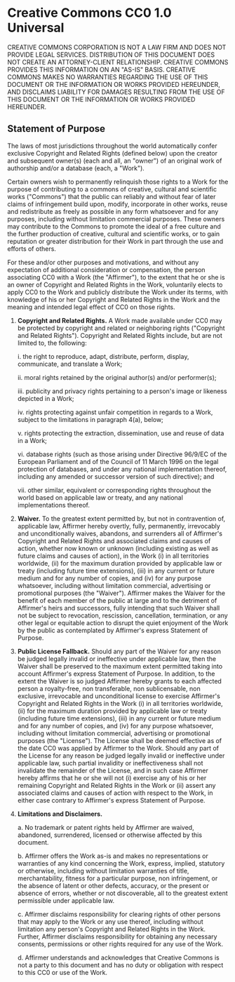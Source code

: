 # Creative Commons CC0 1.0 Universal

CREATIVE COMMONS CORPORATION IS NOT A LAW FIRM AND DOES NOT PROVIDE
LEGAL SERVICES. DISTRIBUTION OF THIS DOCUMENT DOES NOT CREATE AN
ATTORNEY-CLIENT RELATIONSHIP. CREATIVE COMMONS PROVIDES THIS
INFORMATION ON AN "AS-IS" BASIS. CREATIVE COMMONS MAKES NO WARRANTIES
REGARDING THE USE OF THIS DOCUMENT OR THE INFORMATION OR WORKS
PROVIDED HEREUNDER, AND DISCLAIMS LIABILITY FOR DAMAGES RESULTING FROM
THE USE OF THIS DOCUMENT OR THE INFORMATION OR WORKS PROVIDED
HEREUNDER.

## Statement of Purpose

The laws of most jurisdictions throughout the world automatically
confer exclusive Copyright and Related Rights (defined below) upon the
creator and subsequent owner(s) (each and all, an "owner") of an
original work of authorship and/or a database (each, a "Work").

Certain owners wish to permanently relinquish those rights to a Work
for the purpose of contributing to a commons of creative, cultural and
scientific works ("Commons") that the public can reliably and without
fear of later claims of infringement build upon, modify, incorporate
in other works, reuse and redistribute as freely as possible in any
form whatsoever and for any purposes, including without limitation
commercial purposes. These owners may contribute to the Commons to
promote the ideal of a free culture and the further production of
creative, cultural and scientific works, or to gain reputation or
greater distribution for their Work in part through the use and
efforts of others.

For these and/or other purposes and motivations, and without any
expectation of additional consideration or compensation, the person
associating CC0 with a Work (the "Affirmer"), to the extent that he or
she is an owner of Copyright and Related Rights in the Work,
voluntarily elects to apply CC0 to the Work and publicly distribute
the Work under its terms, with knowledge of his or her Copyright and
Related Rights in the Work and the meaning and intended legal effect
of CC0 on those rights.

1. __Copyright and Related Rights.__ A Work made available under CC0
   may be protected by copyright and related or neighboring rights
   ("Copyright and Related Rights"). Copyright and Related Rights
   include, but are not limited to, the following:

    i. the right to reproduce, adapt, distribute, perform, display,
    communicate, and translate a Work;

    ii. moral rights retained by the original author(s) and/or
    performer(s);

    iii. publicity and privacy rights pertaining to a person's image
    or likeness depicted in a Work;

    iv. rights protecting against unfair competition in regards to a
    Work, subject to the limitations in paragraph 4(a), below;

    v. rights protecting the extraction, dissemination, use and reuse
    of data in a Work;

    vi. database rights (such as those arising under Directive 96/9/EC
    of the European Parliament and of the Council of 11 March 1996 on
    the legal protection of databases, and under any national
    implementation thereof, including any amended or successor version
    of such directive); and

    vii. other similar, equivalent or corresponding rights throughout
    the world based on applicable law or treaty, and any national
    implementations thereof.

2. __Waiver.__ To the greatest extent permitted by, but not in
   contravention of, applicable law, Affirmer hereby overtly, fully,
   permanently, irrevocably and unconditionally waives, abandons, and
   surrenders all of Affirmer's Copyright and Related Rights and
   associated claims and causes of action, whether now known or
   unknown (including existing as well as future claims and causes of
   action), in the Work (i) in all territories worldwide, (ii) for the
   maximum duration provided by applicable law or treaty (including
   future time extensions), (iii) in any current or future medium and
   for any number of copies, and (iv) for any purpose whatsoever,
   including without limitation commercial, advertising or promotional
   purposes (the "Waiver"). Affirmer makes the Waiver for the benefit
   of each member of the public at large and to the detriment of
   Affirmer's heirs and successors, fully intending that such Waiver
   shall not be subject to revocation, rescission, cancellation,
   termination, or any other legal or equitable action to disrupt the
   quiet enjoyment of the Work by the public as contemplated by
   Affirmer's express Statement of Purpose.

3. __Public License Fallback.__ Should any part of the Waiver for any
   reason be judged legally invalid or ineffective under applicable
   law, then the Waiver shall be preserved to the maximum extent
   permitted taking into account Affirmer's express Statement of
   Purpose. In addition, to the extent the Waiver is so judged
   Affirmer hereby grants to each affected person a royalty-free, non
   transferable, non sublicensable, non exclusive, irrevocable and
   unconditional license to exercise Affirmer's Copyright and Related
   Rights in the Work (i) in all territories worldwide, (ii) for the
   maximum duration provided by applicable law or treaty (including
   future time extensions), (iii) in any current or future medium and
   for any number of copies, and (iv) for any purpose whatsoever,
   including without limitation commercial, advertising or promotional
   purposes (the "License"). The License shall be deemed effective as
   of the date CC0 was applied by Affirmer to the Work. Should any
   part of the License for any reason be judged legally invalid or
   ineffective under applicable law, such partial invalidity or
   ineffectiveness shall not invalidate the remainder of the License,
   and in such case Affirmer hereby affirms that he or she will not
   (i) exercise any of his or her remaining Copyright and Related
   Rights in the Work or (ii) assert any associated claims and causes
   of action with respect to the Work, in either case contrary to
   Affirmer's express Statement of Purpose.

4. __Limitations and Disclaimers.__

    a. No trademark or patent rights held by Affirmer are waived,
    abandoned, surrendered, licensed or otherwise affected by this
    document.

    b. Affirmer offers the Work as-is and makes no representations or
    warranties of any kind concerning the Work, express, implied,
    statutory or otherwise, including without limitation warranties of
    title, merchantability, fitness for a particular purpose, non
    infringement, or the absence of latent or other defects, accuracy,
    or the present or absence of errors, whether or not discoverable,
    all to the greatest extent permissible under applicable law.

    c. Affirmer disclaims responsibility for clearing rights of other
    persons that may apply to the Work or any use thereof, including
    without limitation any person's Copyright and Related Rights in
    the Work. Further, Affirmer disclaims responsibility for obtaining
    any necessary consents, permissions or other rights required for
    any use of the Work.

    d. Affirmer understands and acknowledges that Creative Commons is
    not a party to this document and has no duty or obligation with
    respect to this CC0 or use of the Work.
